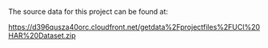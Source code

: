 The source data for this project can be found at:

https://d396qusza40orc.cloudfront.net/getdata%2Fprojectfiles%2FUCI%20HAR%20Dataset.zip

